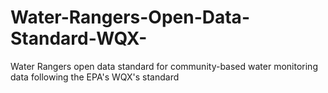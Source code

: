 # Water-Rangers-Open-Data-Standard-WQX-
Water Rangers open data standard for community-based water monitoring data following the EPA's WQX's standard
